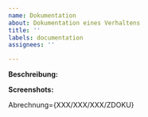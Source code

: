 ```yaml
---
name: Dokumentation
about: Dokumentation eines Verhaltens
title: ''
labels: documentation
assignees: ''

---
```


**Beschreibung:**


**Screenshots:**


Abrechnung={XXX/XXX/XXX/ZDOKU}
